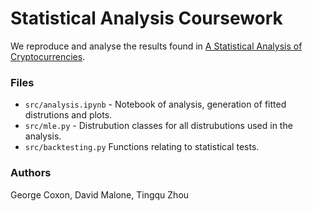 # Statistical Analysis Coursework 
We reproduce and analyse the results found in [A Statistical Analysis of Cryptocurrencies](https://www.mdpi.com/1911-8074/10/2/12).


### Files
- `src/analysis.ipynb` - Notebook of analysis, generation of fitted distrutions and plots.
- `src/mle.py` - Distrubution classes for all distrubutions used in the analysis.
- `src/backtesting.py` Functions relating to statistical tests.

### Authors
George Coxon, David Malone, Tingqu Zhou